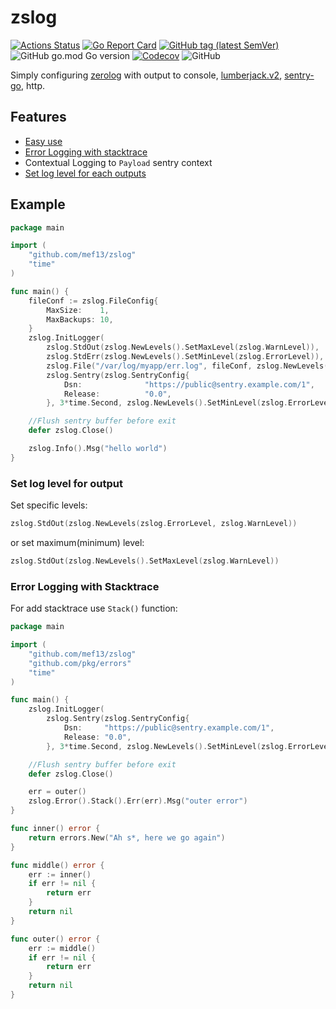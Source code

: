 # zslog

[![Actions Status](https://github.com/mef13/zslog/workflows/build/badge.svg)](https://github.com/mef13/zslog/actions)
[![Go Report Card](https://goreportcard.com/badge/github.com/mef13/zslog)](https://goreportcard.com/report/github.com/mef13/zslog)
[![GitHub tag (latest SemVer)](https://img.shields.io/github/v/tag/mef13/zslog)](https://github.com/mef13/zslog/tags)
![GitHub go.mod Go version](https://img.shields.io/github/go-mod/go-version/mef13/zslog)
[![Codecov](https://img.shields.io/codecov/c/github/mef13/zslog)](https://app.codecov.io/gh/mef13/zslog)
![GitHub](https://img.shields.io/github/license/mef13/zslog)

Simply configuring [zerolog](https://github.com/rs/zerolog) with output to console, [lumberjack.v2](https://github.com/natefinch/lumberjack), [sentry-go](https://github.com/getsentry/sentry-go), http.

## Features

* [Easy use](#example)
* [Error Logging with stacktrace](#error-logging-with-stacktrace)
* Contextual Logging to `Payload` sentry context
* [Set log level for each outputs](#set-log-level-for-output)

## Example

```go
package main

import (
    "github.com/mef13/zslog"
    "time"
)

func main() {
    fileConf := zslog.FileConfig{
        MaxSize:    1,
        MaxBackups: 10,
    }
    zslog.InitLogger(
        zslog.StdOut(zslog.NewLevels().SetMaxLevel(zslog.WarnLevel)),
        zslog.StdErr(zslog.NewLevels().SetMinLevel(zslog.ErrorLevel)),
        zslog.File("/var/log/myapp/err.log", fileConf, zslog.NewLevels().SetMinLevel(zslog.ErrorLevel)),
        zslog.Sentry(zslog.SentryConfig{
            Dsn:              "https://public@sentry.example.com/1",
            Release:          "0.0",
        }, 3*time.Second, zslog.NewLevels().SetMinLevel(zslog.ErrorLevel)))

    //Flush sentry buffer before exit
    defer zslog.Close()

    zslog.Info().Msg("hello world")
}
```

### Set log level for output

Set specific levels: 

```go
zslog.StdOut(zslog.NewLevels(zslog.ErrorLevel, zslog.WarnLevel))
```

or set maximum(minimum) level:

```go
zslog.StdOut(zslog.NewLevels().SetMaxLevel(zslog.WarnLevel))
```

### Error Logging with Stacktrace

For add stacktrace use `Stack()` function:

```go
package main

import (
	"github.com/mef13/zslog"
	"github.com/pkg/errors"
	"time"
)

func main() {
	zslog.InitLogger(
		zslog.Sentry(zslog.SentryConfig{
			Dsn:     "https://public@sentry.example.com/1",
			Release: "0.0",
		}, 3*time.Second, zslog.NewLevels().SetMinLevel(zslog.ErrorLevel)))

	//Flush sentry buffer before exit
	defer zslog.Close()

	err = outer()
	zslog.Error().Stack().Err(err).Msg("outer error")
}

func inner() error {
	return errors.New("Ah s*, here we go again")
}

func middle() error {
	err := inner()
	if err != nil {
		return err
	}
	return nil
}

func outer() error {
	err := middle()
	if err != nil {
		return err
	}
	return nil
}
```
